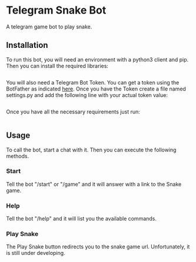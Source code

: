 # Telegram Snake Bot

A telegram game bot to play snake.

## Installation

To run this bot, you will need an environment with a python3 client and pip. Then you can install the required libraries:
```pip[3] install -r requirements.txt
```

You will also need a Telegram Bot Token. You can get a token using the BotFather as indicated [here](https://core.telegram.org/bots). Once you have the Token create a file named settings.py and add the following line with your actual token value:
```TOKEN = "<Your Actual Token>"
```

Once you have all the necessary requirements just run:
```python[3] snake_bot.py
``` 

## Usage

To call the bot, start a chat with it. Then you can execute the following methods.

### Start

Tell the bot "/start" or "/game" and it will answer with a link to the Snake game.

### Help

Tell the bot "/help" and it will list you the available commands.

### Play Snake

The Play Snake button redirects you to the snake game url. Unfortunately, it is still under developing.